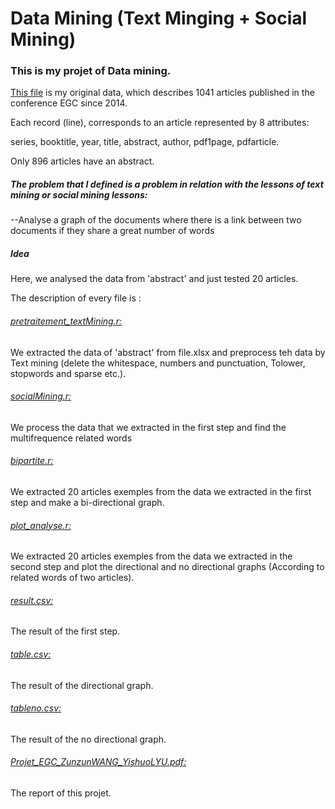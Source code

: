 <h1>Data Mining (Text Minging + Social Mining)</h1>
<h3>This is my projet of Data mining.</h3>
<p><a href="https://github.com/yishuo/Text_Social_Mining/blob/master/Cas2015_16.xlsx">This file<a> is my original data, which describes 1041 articles published in the conference EGC since 2014.</p>
<p>Each record (line), corresponds to an article represented by 8 attributes:</p>
<p>series, booktitle, year, title, abstract, author, pdf1page, pdfarticle.<p>
<p>Only 896 articles have an abstract.<p>

<h5>The problem that I defined is a problem in relation with the lessons of text mining or social mining lessons:</h5>
<p>--Analyse a graph of the documents where there is a link between two documents if they share a great number of words</p>

<p><h5>Idea</h5>Here, we analysed the data from 'abstract' and just tested 20 articles.</p>

<p>The description of every file is :</p>
<p><h6><a href="https://github.com/yishuo/Text_Social_Mining/blob/master/pretraitement_textMining.r">pretraitement_textMining.r:</a></h6>We extracted the data of 'abstract' from file.xlsx and preprocess teh data by Text mining (delete the whitespace, numbers and punctuation, Tolower,  stopwords and sparse etc.).</p>
<p><h6><a href="https://github.com/yishuo/Text_Social_Mining/blob/master/socialMining.r">socialMining.r:</a></h6>
We process the data that we extracted in the first step and find the multifrequence related words </p>
<p><h6><a href="https://github.com/yishuo/Text_Social_Mining/blob/master/bipartite.r">bipartite.r:</a></h6>
We extracted 20 articles exemples from the data we extracted in the first step and make a bi-directional graph.</p>
<p><h6><a href="https://github.com/yishuo/Text_Social_Mining/blob/master/plot_analyse.r">plot_analyse.r:</a></h6>
We extracted 20 articles exemples from the data we extracted in the second step and plot the directional and no directional graphs (According to related words of two articles). </p>
<p><h6><a href="https://github.com/yishuo/Text_Social_Mining/blob/master/result.csv">result.csv:</a></h6>The result of the first step.</p>
<p><h6><a href="https://github.com/yishuo/Text_Social_Mining/blob/master/table.csv">table.csv:</a></h6>The result of the directional graph.</p>
<p><h6><a href="https://github.com/yishuo/Text_Social_Mining/blob/master/tableno.csv">tableno.csv:</a></h6>The result of the no directional graph.</p>
<p><h6><a href="https://github.com/yishuo/Text_Social_Mining/blob/master/Projet_EGC_ZunzunWANG_YishuoLYU.pdf">Projet_EGC_ZunzunWANG_YishuoLYU.pdf:</a></h6>The report of this projet.</p>

